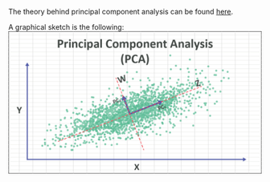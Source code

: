 
The theory behind principal component analysis can be found [here](
https://numxl.com/blogs/principal-component-analysis-pca-101/).


A graphical sketch is the following: 
<img src="../Pics/principal-component-analysis-pca-featured-1024x576.png" />
